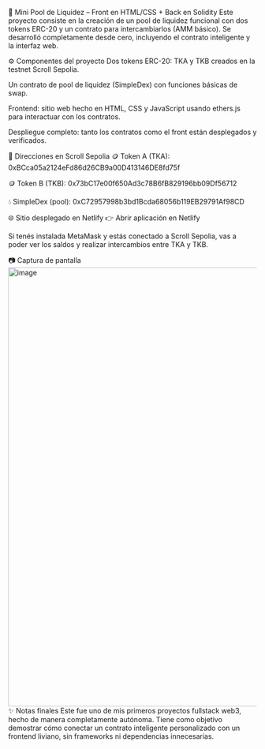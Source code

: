 🧪 Mini Pool de Liquidez – Front en HTML/CSS + Back en Solidity
Este proyecto consiste en la creación de un pool de liquidez funcional con dos tokens ERC-20 y un contrato para intercambiarlos (AMM básico).
Se desarrolló completamente desde cero, incluyendo el contrato inteligente y la interfaz web.

⚙️ Componentes del proyecto
Dos tokens ERC-20: TKA y TKB creados en la testnet Scroll Sepolia.

Un contrato de pool de liquidez (SimpleDex) con funciones básicas de swap.

Frontend: sitio web hecho en HTML, CSS y JavaScript usando ethers.js para interactuar con los contratos.

Despliegue completo: tanto los contratos como el front están desplegados y verificados.

🔗 Direcciones en Scroll Sepolia
🪙 Token A (TKA):
0xBCca05a2124eFd86d26CB9a00D413146DE8fd75f

🪙 Token B (TKB):
0x73bC17e00f650Ad3c78B6fB829196bb09Df56712

💧 SimpleDex (pool):
0xC72957998b3bd1Bcda68056b119EB29791Af98CD

🌐 Sitio desplegado en Netlify
👉 Abrir aplicación en Netlify

Si tenés instalada MetaMask y estás conectado a Scroll Sepolia, vas a poder ver los saldos y realizar intercambios entre TKA y TKB.

📷 Captura de pantalla
<img width="1255" height="890" alt="image" src="https://github.com/user-attachments/assets/eabb9cd0-2305-4235-ab93-78534d6ec04c" />
✨ Notas finales
Este fue uno de mis primeros proyectos fullstack web3, hecho de manera completamente autónoma.
Tiene como objetivo demostrar cómo conectar un contrato inteligente personalizado con un frontend liviano, sin frameworks ni dependencias innecesarias.
